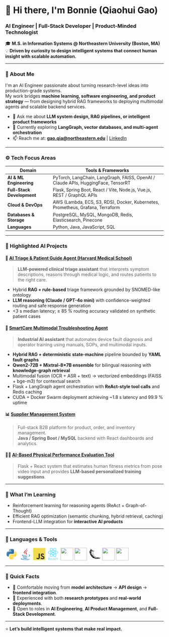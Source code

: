 # 👋 Hi there, I'm Bonnie (Qiaohui Gao)
### AI Engineer | Full-Stack Developer | Product-Minded Technologist

🎓 **M.S. in Information Systems @ Northeastern University (Boston, MA)**  
💡 **Driven by curiosity to design intelligent systems that connect human insight with scalable automation.**  

---

### 🧭 About Me
I'm an AI Engineer passionate about turning research-level ideas into production-grade systems.  
My work bridges **machine learning, software engineering, and product strategy** — from designing hybrid RAG frameworks to deploying multimodal agents and scalable backend services.

- 💬 Ask me about **LLM system design, RAG pipelines, or intelligent product frameworks**  
- 🧠 Currently exploring **LangGraph, vector databases, and multi-agent orchestration**  
- 📫 Reach me at: **gao.qia@northeastern.edu** | [LinkedIn](https://www.linkedin.com/in/qiaohui-gao/)

---

### ⚙️ Tech Focus Areas
| Domain | Tools & Frameworks |
|--------|--------------------|
| **AI & ML Engineering** | PyTorch, LangChain, LangGraph, FAISS, OpenAI / Claude APIs, HuggingFace, TensorRT |
| **Full-Stack Development** | Flask, Spring Boot, React / Vite, Node.js, Vue.js, REST / GraphQL APIs |
| **Cloud & DevOps** | AWS (Lambda, ECS, S3, RDS), Docker, Kubernetes, Prometheus, Grafana, Terraform |
| **Databases & Storage** | PostgreSQL, MySQL, MongoDB, Redis, Elasticsearch, Pinecone |
| **Languages** | Python, Java, JavaScript, SQL |

---

### 🧠 Highlighted AI Projects

#### 🏥 [AI Triage & Patient Guide Agent (Harvard Medical School)](https://github.com/QiaohuiGao/ai-triage-agent)
> **LLM-powered clinical triage assistant** that interprets symptom descriptions, reasons through medical logic, and routes patients to the right care.

- Hybrid **RAG + rule-based** triage framework grounded by SNOMED-like ontology  
- **LLM reasoning (Claude / GPT-4o mini)** with confidence-weighted routing and safe response generation  
- <3 s median latency; ≥ 85 % routing accuracy validated on synthetic patient cases  

#### 🧩 [SmartCare Multimodal Troubleshooting Agent](https://github.com/QiaohuiGao/smartcare-agent)
> **Industrial AI assistant** that automates device fault diagnosis and operator training using manuals, SOPs, and multimodal inputs.

- **Hybrid RAG + deterministic state-machine** pipeline bounded by **YAML fault graphs**  
- **Qwen2-72B + Mixtral-8×7B ensemble** for bilingual reasoning with **knowledge-graph retrieval**  
- Multimodal fusion (OCR + ASR + text) → vectorized embeddings (FAISS + bge-m3) for contextual search  
- Flask + LangGraph agent orchestration with **ReAct-style tool calls** and Redis caching  
- CUDA + Docker Swarm deployment achieving ~1.8 s latency and 99.9 % uptime  

#### 📊 [Supplier Management System](https://github.com/QiaohuiGao/supplier-management)
> Full-stack B2B platform for product, order, and inventory management.  
**Java / Spring Boot / MySQL** backend with React dashboards and analytics.

#### 🧍‍♀️ [AI-Based Physical Performance Evaluation Tool](https://github.com/QiaohuiGao/ExploreWorld)
> Flask + React system that estimates human fitness metrics from pose video input and provides **LLM-based personalized training suggestions**.

---

### 🌱 What I’m Learning
- Reinforcement learning for reasoning agents (ReAct + Graph-of-Thought)  
- Efficient RAG optimization (semantic chunking, hybrid retrieval, caching)  
- Frontend-LLM integration for **interactive AI products**  

---

### 🧰 Languages & Tools
<p align="left">
  <img src="https://raw.githubusercontent.com/devicons/devicon/master/icons/python/python-original.svg" width="40" height="40"/>
  <img src="https://raw.githubusercontent.com/devicons/devicon/master/icons/java/java-original.svg" width="40" height="40"/>
  <img src="https://raw.githubusercontent.com/devicons/devicon/master/icons/javascript/javascript-original.svg" width="40" height="40"/>
  <img src="https://raw.githubusercontent.com/devicons/devicon/master/icons/react/react-original-wordmark.svg" width="40" height="40"/>
  <img src="https://www.vectorlogo.zone/logos/pytorch/pytorch-icon.svg" width="40" height="40"/>
  <img src="https://www.vectorlogo.zone/logos/docker/docker-icon.svg" width="40" height="40"/>
  <img src="https://raw.githubusercontent.com/devicons/devicon/master/icons/flask/flask-original.svg" width="40" height="40"/>
  <img src="https://www.vectorlogo.zone/logos/redis/redis-icon.svg" width="40" height="40"/>
  <img src="https://www.vectorlogo.zone/logos/amazon_aws/amazon_aws-icon.svg" width="40" height="40"/>
</p>

---

### 🧩 Quick Facts
- 🚀 Comfortable moving from **model architecture** → **API design** → **frontend integration**.  
- 🧭 Experienced with both **research prototypes** and **real-world deployments**.  
- 🎯 Open to roles in **AI Engineering**, **AI Product Management**, and **Full-Stack Development**.

---

⭐ **Let’s build intelligent systems that make real impact.**  
